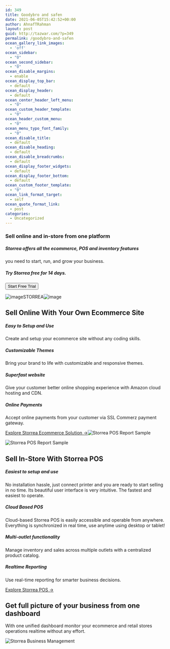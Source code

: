 ```yaml
---
id: 349
title: Goodybro and safen
date: 2021-06-05T15:42:52+00:00
author: AhnafTRahman
layout: post
guid: http://tazwar.com/?p=349
permalink: /goodybro-and-safen
ocean_gallery_link_images:
  - 'off'
ocean_sidebar:
  - "0"
ocean_second_sidebar:
  - "0"
ocean_disable_margins:
  - enable
ocean_display_top_bar:
  - default
ocean_display_header:
  - default
ocean_center_header_left_menu:
  - "0"
ocean_custom_header_template:
  - "0"
ocean_header_custom_menu:
  - "0"
ocean_menu_typo_font_family:
  - "0"
ocean_disable_title:
  - default
ocean_disable_heading:
  - default
ocean_disable_breadcrumbs:
  - default
ocean_display_footer_widgets:
  - default
ocean_display_footer_bottom:
  - default
ocean_custom_footer_template:
  - "0"
ocean_link_format_target:
  - self
ocean_quote_format_link:
  - post
categories:
  - Uncategorized
---
```

<section> <section> 

# Sell online and in-store from one platform

##### Storrea offers all the ecommerce, POS and inventory features  
you need to start, run, and grow your business.

##### Try Storrea free for 14 days.

[<button type="submit">Start Free Trial</button>](https://www.storrea.com/stores/new_store)</section> <section>![image](https://dtt1c9id3txwq.cloudfront.net/website/storrea_pos/section6-left.png)STORREA![image](https://dtt1c9id3txwq.cloudfront.net/website/storrea_pos/section6-right.png)</section> </section> <section> 

## Sell Online With Your Own Ecommerce Site

##### Easy to Setup and Use

Create and setup your ecommerce site without any coding skills.

##### Customizable Themes

Bring your brand to life with customizable and responsive themes.

##### Superfast website

Give your customer better online shopping experience with Amazon cloud hosting and CDN.

##### Online Payments

Accept online payments from your customer via SSL Commerz payment gateway.

[Explore Storrea Ecommerce Solution →](https://www.storrea.com/ecommerce)![Storrea POS Report Sample](https://dtt1c9id3txwq.cloudfront.net/website/Layer-8592.png)</section> <section>![Storrea POS Report Sample](https://dtt1c9id3txwq.cloudfront.net/website/storrea_pos/pos-landing-page-tab.png)

## Sell In-Store With Storrea POS

##### Easiest to setup and use

No installation hassle, just connect printer and you are ready to start selling in no time. Its beautiful user interface is very intuitive. The fastest and easiest to operate.

##### Cloud Based POS

Cloud-based Storrea POS is easily accessible and operable from anywhere. Everything is synchronized in real time, use anytime using desktop or tablet!

##### Multi-outlet functionality

Manage inventory and sales across multiple outlets with a centralized product catalog.

##### Realtime Reporting

Use real-time reporting for smarter business decisions.

[Explore Storrea POS →](https://www.storrea.com/pos)</section> <section> <section> 

## Get full picture of your business from one dashboard

With one unified dashboard monitor your ecommerce and retail stores operations realtime without any effort.</section> <section>

![Storrea Business Management](https://dtt1c9id3txwq.cloudfront.net/website/dashboard_1.png) </section> </section>